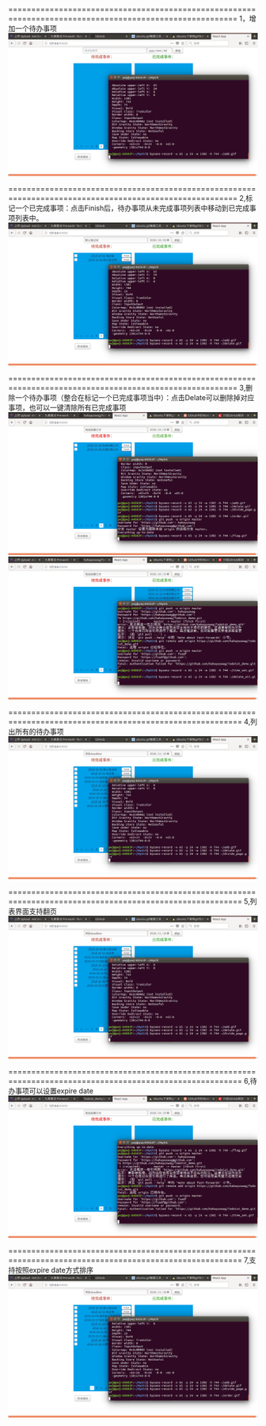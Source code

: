 ========================================================================================================
1，增加一个待办事项
![image](https://github.com/hahayuswag/Todoist_demo/blob/master/add.gif)



========================================================================================================
2,标记一个已完成事项：点击Finish后，待办事项从未完成事项列表中移动到已完成事项列表中。
![image](https://github.com/hahayuswag/Todoist_demo/blob/master/flag_finish.gif)



========================================================================================================
3,删除一个待办事项（整合在标记一个已完成事项当中）：点击Delate可以删除掉对应事项，也可以一键清除所有已完成事项
![image](https://github.com/hahayuswag/Todoist_demo/blob/master/delate.gif)
![image](https://github.com/hahayuswag/Todoist_demo/blob/master/delate_all.gif)



=========================================================================================================
4,列出所有的待办事项
![image](https://github.com/hahayuswag/Todoist_demo/blob/master/divide_page.gif)



=========================================================================================================
5,列表界面支持翻页
![image](https://github.com/hahayuswag/Todoist_demo/blob/master/divide_page.gif)



=========================================================================================================
6,待办事项可以设置expire date
![image](https://github.com/hahayuswag/Todoist_demo/blob/master/time_set.gif)



=========================================================================================================
7,支持按照expire date方式排序
![image](https://github.com/hahayuswag/Todoist_demo/blob/master/order.gif)
